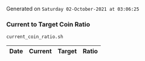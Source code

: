 Generated on `Saturday 02-October-2021 at 03:06:25`

### Current to Target Coin Ratio
`current_coin_ratio.sh`

Date|Current|Target|Ratio
---|---|---|---

